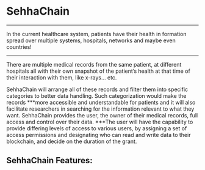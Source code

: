 # SehhaChain
***
In the current healthcare system, patients have their health in formation spread over multiple systems, hospitals, networks and maybe even countries!
***
There are multiple medical records from the same patient, at different hospitals all with their own snapshot of the patient’s health at that time of their interaction with them, like x-rays… etc.

SehhaChain will arrange all of these records and filter them into specific categories to better data handling. Such categorization would make the records ***more accessible and understandable for patients and it will also facilitate researchers in searching for the information relevant to what they want.
SehhaChain provides the user, the owner of their medical records, full access and control over their data.
***The user will have the capability to provide differing levels of access to various users, by assigning a set of access permissions and designating who can read and write data to their blockchain, and decide on the duration of the grant.


## SehhaChain Features:
